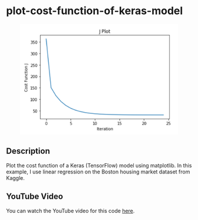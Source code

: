 # plot-cost-function-of-keras-model
<p align="center">
<img src="/images/J.PNG" height=300>
</p>

## Description
Plot the cost function of a Keras (TensorFlow) model using matplotlib. In this example, I use linear regression on the Boston housing market dataset from Kaggle.

## YouTube Video
You can watch the YouTube video for this code [here](https://youtu.be/xfnnAaH42BE).
